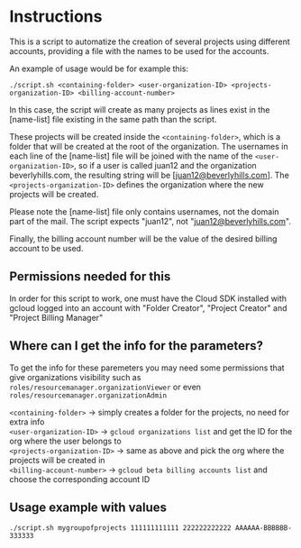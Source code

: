# Instructions

This is a script to automatize the creation of several projects using different accounts, providing a file with the names to be used for the accounts.

An example of usage would be for example this:

`./script.sh <containing-folder> <user-organization-ID> <projects-organization-ID> <billing-account-number>`

In this case, the script will create as many projects as lines exist in the [name-list] file existing in the same path than the script.  

These projects will be
created inside the `<containing-folder>`, which is a folder that will be created at the root of the organization. The usernames in each line of the [name-list] file will be joined with the name of the
`<user-organization-ID>`, so if a user is called juan12 and the organization beverlyhills.com, the resulting string will be [juan12@beverlyhills.com]. The `<projects-organization-ID>` defines
the organization where the new projects will be created.

Please note the [name-list] file only contains usernames, not the domain part of the mail. The script expects "juan12", not "juan12@beverlyhills.com".

Finally, the billing account number will be the value of the desired billing account to be used.

## Permissions needed for this

In order for this script to work, one must have the Cloud SDK installed with gcloud logged into an account with "Folder Creator", "Project Creator" and "Project Billing Manager"

## Where can I get the info for the parameters?

To get the info for these paremeters you may need some permissions that give organizations visibility such as `roles/resourcemanager.organizationViewer` or even `roles/resourcemanager.organizationAdmin`  

`<containing-folder>` -> simply creates a folder for the projects, no need for extra info  
`<user-organization-ID>` -> `gcloud organizations list` and get the ID for the org where the user belongs to  
`<projects-organization-ID>` -> same as above and pick the org where the projects will be created in  
`<billing-account-number>` -> `gcloud beta billing accounts list` and choose the corresponding account ID  

## Usage example with values

`./script.sh mygroupofprojects 111111111111 222222222222 AAAAAA-BBBBBB-333333`
